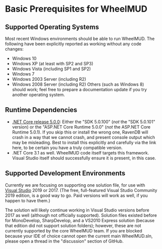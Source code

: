 # Basic Prerequisites for WheelMUD

## Supported Operating Systems
Most recent Windows environments should be able to run WheelMUD. The following have been explicitly reported as working without any code changes:
* Windows 10
* Windows XP (at least with SP2 and SP3)
* Windows Vista (including SP1 and SP2)
* Windows 7
* Windows 2003 Server (including R2)
* Windows 2008 Server (including R2)
Others (such as Windows 8) should work; feel free to prepare a documentation update if you try another operating system.

## Runtime Dependencies
* [.NET Core release 5.0.0](https://dotnet.microsoft.com/download/dotnet/5.0#5.0.0): Either the "SDK 5.0.100" (_not_ the "SDK 5.0.101" version) or the "ASP.NET Core Runtime 5.0.0" (_not_ the ASP.NET Core Runtime 5.0.1).
If you skip this or install the wrong one, RavenDB will crash in a way that we cannot crash, and present console output which may be misleading. Best to install this explicitly and carefully via the link here, to be certain you have a truly compatible version.
* .NET Core 3.1 as well. WheelMUD code itself targets this framework. Visual Studio itself should successfully ensure it is present, in this case.

## Supported Development Environments
Currently we are focusing on supporting one solution file, for use with [Visual Studio](https://visualstudio.microsoft.com/downloads/) 2019 or 2017.
(The free, full-featured Visual Studio Community 2019 edition, is a good way to go. Paid versions will work as well, if you happen to have them.)

The solution will likely continue working in Visual Studio versions before 2017 as well (although not officially supported).
Solution files existed before for MonoDevelop, SharpDevelop, and a VS2010 Express solution (because that edition did not support solution folders); however, these are not currently supported by the core WheelMUD team. If you are blocked because your IDE of choice cannot open the current main WheelMUD.sln, please open a thread in the "discussion" section of GitHub.
